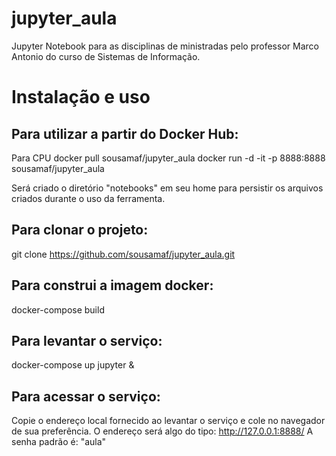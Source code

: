 # jupyter_aula
Jupyter Notebook para as disciplinas de ministradas pelo professor Marco Antonio do curso de Sistemas de Informação.


# Instalação e uso

## Para utilizar a partir do Docker Hub:

Para CPU
docker pull sousamaf/jupyter_aula
docker run -d -it -p 8888:8888 sousamaf/jupyter_aula

Será criado o diretório "notebooks" em seu home para
persistir os arquivos criados durante o uso da ferramenta.

## Para clonar o projeto:
git clone https://github.com/sousamaf/jupyter_aula.git

## Para construi a imagem docker:
docker-compose build 

## Para levantar o serviço:
docker-compose up jupyter &

## Para acessar o serviço:
Copie o endereço local fornecido ao levantar o serviço e cole no navegador de sua preferência. 
O endereço será algo do tipo: http://127.0.0.1:8888/
A senha padrão é: "aula"
